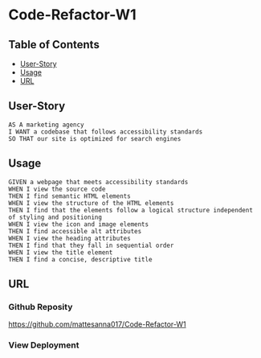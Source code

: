 # Code-Refactor-W1

## Table of Contents
- [User-Story](#user-story)
- [Usage](#usage)
- [URL](#URL)



## User-Story

```
AS A marketing agency
I WANT a codebase that follows accessibility standards
SO THAT our site is optimized for search engines
```

## Usage

```
GIVEN a webpage that meets accessibility standards
WHEN I view the source code
THEN I find semantic HTML elements
WHEN I view the structure of the HTML elements
THEN I find that the elements follow a logical structure independent of styling and positioning
WHEN I view the icon and image elements
THEN I find accessible alt attributes
WHEN I view the heading attributes
THEN I find that they fall in sequential order
WHEN I view the title element
THEN I find a concise, descriptive title
```

## URL
### Github Reposity
https://github.com/mattesanna017/Code-Refactor-W1
### View Deployment
